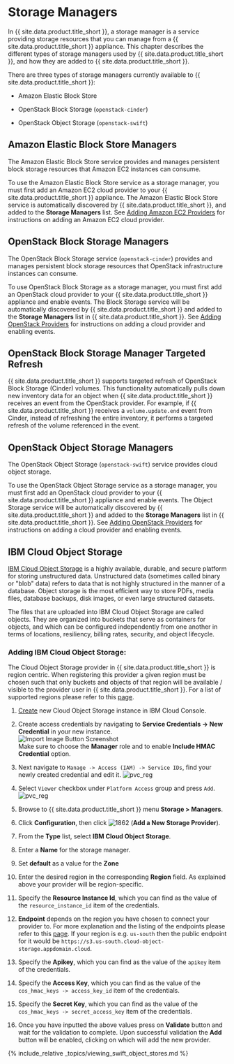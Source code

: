 # Storage Managers

In {{ site.data.product.title_short }}, a storage manager is a service providing storage
resources that you can manage from a {{ site.data.product.title_short }} appliance. This
chapter describes the different types of storage managers used by
{{ site.data.product.title_short }}, and how they are added to {{ site.data.product.title_short }}.

There are three types of storage managers currently available to
{{ site.data.product.title_short }}:

  - Amazon Elastic Block Store

  - OpenStack Block Storage (`openstack-cinder`)

  - OpenStack Object Storage (`openstack-swift`)

## Amazon Elastic Block Store Managers

The Amazon Elastic Block Store service provides and manages persistent
block storage resources that Amazon EC2 instances can consume.

To use the Amazon Elastic Block Store service as a storage manager, you
must first add an Amazon EC2 cloud provider to your {{ site.data.product.title_short }}
appliance. The Amazon Elastic Block Store service is automatically
discovered by {{ site.data.product.title_short }}, and added to the **Storage Managers**
list. See [Adding Amazon EC2 Providers](../managing_providers/cloud_providers#adding-amazon-ec2-providers) for instructions on adding
an Amazon EC2 cloud provider.

## OpenStack Block Storage Managers

The OpenStack Block Storage service (`openstack-cinder`) provides and
manages persistent block storage resources that OpenStack infrastructure
instances can consume.

To use OpenStack Block Storage as a storage manager, you must first add
an OpenStack cloud provider to your {{ site.data.product.title_short }} appliance and enable
events. The Block Storage service will be automatically discovered by
{{ site.data.product.title_short }} and added to the **Storage Managers** list in
{{ site.data.product.title_short }}. See [Adding OpenStack Providers](../managing_providers/cloud_providers#adding_openstack_cloud_providers) for
instructions on adding a cloud provider and enabling events.

## OpenStack Block Storage Manager Targeted Refresh

{{ site.data.product.title_short }} supports targeted refresh of OpenStack Block Storage
(Cinder) volumes. This functionality automatically pulls down new
inventory data for an object when {{ site.data.product.title_short }} receives an
event from the OpenStack provider. For example, if
{{ site.data.product.title_short }} receives a `volume.update.end` event from Cinder,
instead of refreshing the entire inventory, it performs a targeted
refresh of the volume referenced in the event.

## OpenStack Object Storage Managers

The OpenStack Object Storage (`openstack-swift`) service provides cloud
object storage.

To use the OpenStack Object Storage service as a storage manager, you
must first add an OpenStack cloud provider to your {{ site.data.product.title_short }}
appliance and enable events. The Object Storage service will be
automatically discovered by {{ site.data.product.title_short }} and added to the **Storage Managers** list in {{ site.data.product.title_short }}. See
[Adding OpenStack Providers](../managing_providers/cloud_providers#adding_openstack_cloud_providers) for instructions on adding a cloud provider and enabling events.

## IBM Cloud Object Storage
[IBM Cloud Object Storage](https://cloud.ibm.com/docs/cloud-object-storage?topic=cloud-object-storage-about-cloud-object-storage) is a highly available, durable, and secure platform for storing unstructured data. 
Unstructured data (sometimes called binary or "blob" data) refers to data that is not highly structured in the 
manner of a database. Object storage is the most efficient way to store PDFs, media files, database backups, 
disk images, or even large structured datasets.

The files that are uploaded into IBM Cloud Object Storage are called objects. They are organized into buckets that serve 
as containers for objects, and which can be configured independently from one another in terms of locations, resiliency, 
billing rates, security, and object lifecycle.

### Adding IBM Cloud Object Storage:

The Cloud Object Storage provider in {{ site.data.product.title_short }} is region centric. When registering this provider a given region must be chosen
such that only buckets and objects of that region will be available / visible to the provider user in {{ site.data.product.title_short }}.
For a list of supported regions please refer to this [page](https://cloud.ibm.com/docs/cloud-object-storage?topic=cloud-object-storage-endpoints#endpoints-region).

1. [Create](https://cloud.ibm.com/objectstorage/create) new Cloud Object Storage instance in IBM Cloud Console.

2. Create access credentials by navigating to **Service Credentials -> New Credential** in your new instance.  
   ![Import Image Button Screenshot](../images/new_cos_creds.png)      
   Make sure to choose the **Manager** role and to enable **Include HMAC Credential** option.

3. Next navigate to `Manage -> Access (IAM) -> Service IDs`, find your newly created credential and edit it.
   ![pvc_reg](../images/cos_access_policies.png)

4. Select `Viewer` checkbox under `Platform Access` group and press `Add`.  
   ![pvc_reg](../images/cos_viewer.png)

5. Browse to {{ site.data.product.title_short }} menu **Storage > Managers**.

6. Click **Configuration**, then click
    ![1862](../images/1862.png) (**Add a New Storage Provider**).

7. From the **Type** list, select **IBM Cloud Object Storage**.

8. Enter a **Name** for the storage manager.

9. Set **default** as a value for the **Zone**

10. Enter the desired region in the corresponding **Region** field. As explained above
    your provider will be region-specific.

11. Specify the **Resource Instance Id**, which you can find as the value of the `resource_instance_id` item of the credentials. 

12. **Endpoint** depends on the region you have chosen to connect your provider to. For more explanation and the listing of the endpoints please refer to this [page](https://cloud.ibm.com/docs/cloud-object-storage?topic=cloud-object-storage-endpoints#endpoints-region).
    If your region is e.g. `us-south` then the public endpoint for it would be `https://s3.us-south.cloud-object-storage.appdomain.cloud`. 

13. Specify the **Apikey**, which you can find as the value of the `apikey` item of the credentials.

14. Specify the **Access Key**, which you can find as the value of the `cos_hmac_keys -> access_key_id` item of the credentials.

15. Specify the **Secret Key**, which you can find as the value of the `cos_hmac_keys -> secret_access_key` item of the credentials.

16. Once you have inputted the above values press on **Validate** button and wait for the validation to complete. 
    Upon successful validation the **Add** button will be enabled, clicking on which will add the new provider.


{% include_relative _topics/viewing_swift_object_stores.md %}